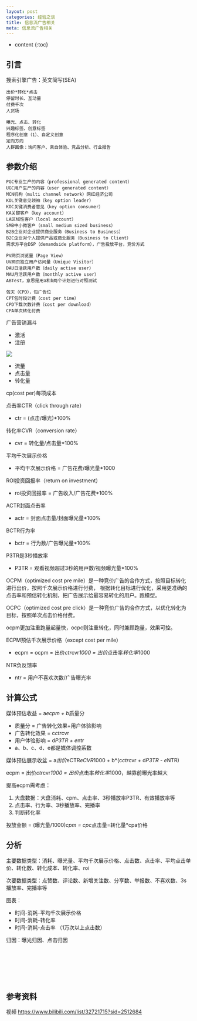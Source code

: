 ```yaml
---
layout: post
categories: 经验之谈
title: 信息流广告相关
meta: 信息流广告相关
---
```

* content
{:toc}

## 引言

搜索引擎广告：英文简写(SEA)

    出价*转化*点击
    停留时长、互动量
    付费千次
    人货场
    
    曝光、点击、转化
    兴趣标签、创意标签
    程序化创意（1）、自定义创意
    定向方向
    人群画像：询问客户、亲自体验、竞品分析、行业报告

## 参数介绍

    PGC专业生产的内容（professional generated content）
    UGC用户生产的内容（user generated content）
    MCN机构（multi channel network）网红经济公司
    KOL关键意见领袖（key option leader）
    KOC关键消费者意见（key option consumer）
    KA关键客户（key account）
    LA区域性客户（local account）
    SMB中小微客户（small medium sized business）
    B2B企业对企业提供商业服务（Business to Business）
    B2C企业对个人提供产品或商业服务（Business to Client）
    需求方平台DSP（demandside platform），广告投放平台，竞价方式

    PV网页浏览量（Page View）
    UV网页独立用户访问量（Unique Visitor）
    DAU日活跃用户数（daily active user）
    MAU月活跃用户数（monthly active user）
    ABTest，意思是用a和b两个计划进行对照测试

    包天（CPD），包广告位
    CPT包时段计费（cost per time）
    CPD下载次数计费（cost per download）
    CPA单次转化付费

广告营销漏斗
* 激活
* 注册

![]({{site.baseurl}}/images/20240730/20240730173143.png)

* 流量
* 点击量
* 转化量

cp(cost per)每项成本

点击率CTR（click through rate）
* ctr = (点击/曝光)*100%

转化率CVR（conversion rate）
* cvr = 转化量/点击量*100%

平均千次展示价格
* 平均干次展示价格 = 广告花费/曝光量*1000

ROI投资回报率（return on investment）
* roi投资回报率 = 广告收入/广告花费*100%

ACTR封面点击率
* actr = 封面点击量/封面曝光量*100%

BCTR行为率
* bctr = 行为数/广告曝光量*100%

P3TR是3秒播放率
* P3TR = 观看视频超过3秒的用戸数/视频曝光量*100%

OCPM（optimized cost pre mile）是一种竞价广告的合作方式，按照目标转化进行出价，按照千次展示价格进行付费，
根据转化目标进行优化，采用更准确的点击率和预估转化机制，把广告展示给最容易转化的用户。跑模型。

OCPC（optimized cost pre click）是一种竞价广告的合作方式，以优化转化为目标，按照单次点击价格付费。

ocpm更加注重跑量起量快，ocpc则注重转化，同时兼顾跑量，效果可控。

ECPM预估千次展示价格（except cost per mile）
* ecpm = ocpm = 出价*ctr*cvr*1000 = 出价*点击率*转化率*1000

NTR负反馈率
* ntr = 用户不喜欢次数/广告曝光率

## 计算公式

媒体预估收益 = a*ecpm + b*质量分
* 质量分 = 广告转化效果+用户体验影响
* 广告转化效果 = c*ctr*cvr
* 用户体验影响 = d*P3TR + e*ntr
* a、b、c、d、e都是媒体调控系数

媒体预估展示收盆 = a*出价*eCTR*eCVR*1000 + b*(c*ctr*cvr + d*P3TR - e*NTR)

ecpm = 出价*ctr*cvr*1000 = 出价*点击率*转化率*1000，越靠前曝光率越大

提高ecpm需考虑：
1. 大盘数据：大盘消耗、cpm、点击率、3秒播放率P3TR、有效播放率等
2. 点击率、行为率、3秒播放率、完播率
3. 判断转化率

投放金额 = (曝光量/1000)*cpm = cpc*点击量=转化量*cpa价格

## 分析

主要数据类型：消耗、曝光量、平均千次展示价格、点击数、点击率、平均点击单价、转化数、转化成本、转化率、roi

次要数据类型：点赞数、评论数、新增关注数、分享数、举报数、不喜欢数、3s播放率、完播率等

图表：
* 时间-消耗-平均千次展示价格
* 时间-消耗-转化率
* 时间-消耗-点击率 （1万次以上点击数）

归因：曝光归因、点击归因



<br/><br/><br/><br/><br/>
## 参考资料

视频 <https://www.bilibili.com/list/32721715?sid=2512684>

